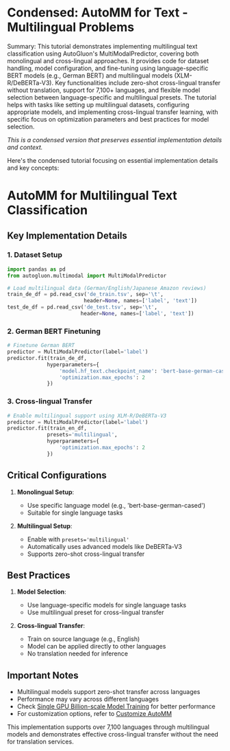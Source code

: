 # Condensed: AutoMM for Text - Multilingual Problems

Summary: This tutorial demonstrates implementing multilingual text classification using AutoGluon's MultiModalPredictor, covering both monolingual and cross-lingual approaches. It provides code for dataset handling, model configuration, and fine-tuning using language-specific BERT models (e.g., German BERT) and multilingual models (XLM-R/DeBERTa-V3). Key functionalities include zero-shot cross-lingual transfer without translation, support for 7,100+ languages, and flexible model selection between language-specific and multilingual presets. The tutorial helps with tasks like setting up multilingual datasets, configuring appropriate models, and implementing cross-lingual transfer learning, with specific focus on optimization parameters and best practices for model selection.

*This is a condensed version that preserves essential implementation details and context.*

Here's the condensed tutorial focusing on essential implementation details and key concepts:

# AutoMM for Multilingual Text Classification

## Key Implementation Details

### 1. Dataset Setup
```python
import pandas as pd
from autogluon.multimodal import MultiModalPredictor

# Load multilingual data (German/English/Japanese Amazon reviews)
train_de_df = pd.read_csv('de_train.tsv', sep='\t', 
                         header=None, names=['label', 'text'])
test_de_df = pd.read_csv('de_test.tsv', sep='\t', 
                        header=None, names=['label', 'text'])
```

### 2. German BERT Finetuning
```python
# Finetune German BERT
predictor = MultiModalPredictor(label='label')
predictor.fit(train_de_df,
             hyperparameters={
                 'model.hf_text.checkpoint_name': 'bert-base-german-cased',
                 'optimization.max_epochs': 2
             })
```

### 3. Cross-lingual Transfer
```python
# Enable multilingual support using XLM-R/DeBERTa-V3
predictor = MultiModalPredictor(label='label')
predictor.fit(train_en_df,
             presets='multilingual',
             hyperparameters={
                 'optimization.max_epochs': 2
             })
```

## Critical Configurations

1. **Monolingual Setup**:
   - Use specific language model (e.g., 'bert-base-german-cased')
   - Suitable for single language tasks

2. **Multilingual Setup**:
   - Enable with `presets='multilingual'`
   - Automatically uses advanced models like DeBERTa-V3
   - Supports zero-shot cross-lingual transfer

## Best Practices

1. **Model Selection**:
   - Use language-specific models for single language tasks
   - Use multilingual preset for cross-lingual transfer

2. **Cross-lingual Transfer**:
   - Train on source language (e.g., English)
   - Model can be applied directly to other languages
   - No translation needed for inference

## Important Notes

- Multilingual models support zero-shot transfer across languages
- Performance may vary across different languages
- Check [Single GPU Billion-scale Model Training](../advanced_topics/efficient_finetuning_basic.ipynb) for better performance
- For customization options, refer to [Customize AutoMM](../advanced_topics/customization.ipynb)

This implementation supports over 7,100 languages through multilingual models and demonstrates effective cross-lingual transfer without the need for translation services.